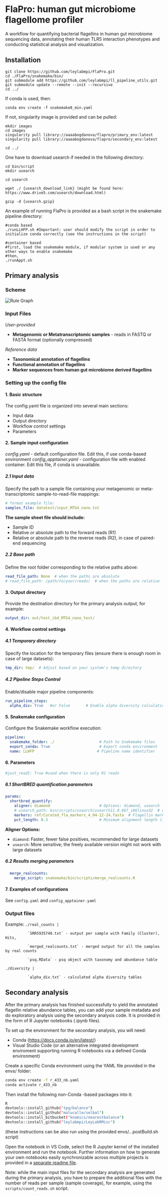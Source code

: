 # FlaPro: human gut microbiome flagellome profiler

A workflow for quantifying bacterial flagellins in human gut microbiome sequencing data, annotating their human TLR5 interaction phenotypes and conducting statistical analysis and visualization.

## Installation
``````
git clone https://github.com/leylabmpi/FlaPro.git
cd ./FlaPro/snakemake/bin/
git submodule add https://github.com/leylabmpi/ll_pipeline_utils.git
git submodule update --remote --init --recursive
cd ../
``````

If conda is used, then:

```
conda env create -f snakemake8_min.yaml
```

If not, singularity image is provided and can be pulled:

```
mkdir images
cd images
singularity pull library://aaaabogdanova/flapro/primary_env:latest
singularity pull library://aaaabogdanova/flapro/secondary_env:latest

cd ../
```


One have to download usearch if needed in the following directory:

```
cd bin/script
mkdir usearch

cd usearch

wget ./ {usearch_download_link} (might be found here: https://www.drive5.com/usearch/download.html)

gzip -d {usearch.gzip}

```

An example of running FlaPro is provided as a bash script in the snakemake pipeline directory:

``````
#conda based
./runLLHFP.sh #Important: user should modify the script in order to initialize conda correctly (see the instructions in the script)

#container based
#first, load the snakemake module, if modular system is used or any other ways to enable snakemake
#then,
./runAppt.sh
``````

## Primary analysis
### Scheme
![Rule Graph](./rulegraph.png)

### Input Files
*User-provided*
- **Metagenomic or Metatranscriptomic samples** - reads in FASTQ or FASTA format (optionally compressed)

*Reference data*
- **Taxonomical annotation of flagellins** 
- **Functional annotation of flagellins** 
- **Marker sequences from human gut microbiome derived flagellins** 

### Setting up the config file
#### 1. Basic structure

The config.yaml file is organized into several main sections:
- Input data
- Output directory
- Workflow control settings
- Parameters

#### 2. Sample input configuration

*config.yaml* - default configuration file. Edit this, if use conda-based environment
*config_apptainer.yaml* - configuration file with enabled container. Edit this file, if conda is unavailable.

##### 2.1 Input data
Specify the path to a sample file containing your metagenomic or meta-transcriptomic sample-to-read-file mappings:
```yaml
# format example file:
samples_file: datatest/input_MTG4_nano.txt
```

**The sample sheet file should include:**
- Sample ID
- Relative or absolute path to the forward reads (R1)
- Relative or absolute path to the reverse reads (R2), in case of paired-end sequencing

##### 2.2 Base path
Define the root folder corresponding to the relative paths above:
```yaml
read_file_path: None  # when the paths are absolute
# read_file_path: /path/to/your/reads/  # when the paths are relative
```

#### 3. Output directory
Provide the destination directory for the primary analysis output, for example:
```yaml
output_dir: out/test_ibd_MTG4_nano_test/
```

#### 4. Workflow control settings
##### 4.1 Temporary directory
Specify the location for the temporary files (ensure there is enough room in case of large datasets):
```yaml
tmp_dir: tmp/  # Adjust based on your system's temp directory
```

##### 4.2 Pipeline Steps Control
Enable/disable major pipeline components:
```yaml
run_pipeline_steps:  
  alpha_div: True   #or False       # Enable alpha diversity calculations
```

#### 5. Snakemake configuration
Configure the Snakemake workflow execution:
```yaml
pipeline:
  snakemake_folder: ./                    # Path to Snakemake files
  export_conda: True                      # Export conda environment
  name: LLHFP                            # Pipeline name identifier
```

#### 6. Parameters
```yaml
#just_read1: True #used when there is only R1 reads
``` 

##### 6.1 ShortBRED quantification parameters
```yaml
params:
  shortbred_quantify:
    aligner: diamond                      # Options: diamond, usearch
    # usearch_path: bin/scripts/usearch/usearch11.0.667_i86linux32  # uncomment, if using USEARCH
    markers: ref/Curated_fla_markers_4_04-12-24.fasta  # Flagellin marker database
    pct_length: 0.3                       # Minimum alignment length (30%)
```
**Aligner Options:**
- `diamond`: Faster, fewer false positives, recommended for large datasets
- `usearch`: More sensitive; the freely available version might not work with large datasets

##### 6.2 Results merging parameters
```yaml
  merge_realcounts:
    merge_script: snakemake/bin/scripts/merge_realcounts.R
```

#### 7. Examples of configurations
See `config.yaml` and `config_apptainer.yaml`

### Output files
Example:
`./real_counts |`

              `SRR5935740.txt` - output per sample with Family (Cluster), Hits,
              
              `merged_realcounts.txt` - merged output for all the samples by real counts
              
              `psq.RData` - psq object with taxonomy and abundance table
`./diversity |`
              
              `alpha_div.txt` - calculated alpha diversity tables

## Secondary analysis
After the primary analysis has finished successfully to yield the annotated flagellin relative abundance tables, you can add your sample metadata and do exploratory analysis using the secondary analysis code. It is provided in the form of R Jupyter notebooks (.ipynb files).

To set up the environment for the secondary analysis, you will need:
- Conda (https://docs.conda.io/en/latest/)
- Visual Studio Code (or an alternative integrated development enviroment supporting running R notebooks via a defined Conda environment)

Create a specific Conda environment using the YAML file provided in the envs/ folder:
```bash
conda env create -f r_433_nb.yaml
conda activate r_433_nb
```

Then install the following non-Conda -based packages into it:
```bash
R
devtools::install_github("tpq/balance")
devtools::install_github("malucalle/selbal")
devtools::install_bitbucket("knomics/nearestbalance")
devtools::install_github("leylabmpi/LeyLabRMisc")
```
(these instructions can be also run using the provided envs/...postBuild.sh script) 

Open the notebook in VS Code, select the R Jupyter kernel of the installed environment and run the notebook.
Further information on how to generate your own notebooks easily synchronizable across multiple projects is provided in a [separate readme file](/notebooks/differential_analysis/notebook_generator/README.md).

Note: while the main input files for the secondary analysis are generated during the primary analysis, you have to prepare the additional files with the number of reads per sample (sample coverage), for example, using the `scripts/count_reads.sh` script.
